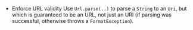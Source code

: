 - Enforce URL validity
  Use `Url.parse(..)` to parse a `String` to an `Uri`, but
  which is guaranteed to be an URL, not just an URI (if
  parsing was successful, otherwise throws a `FormatException`).
